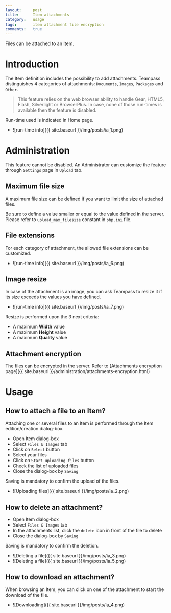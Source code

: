 ```yaml
---
layout:     post
title:      Item attachments
category:   usage
tags:       item attachment file encryption
comments:   true
---
```


<div class="message">
Files can be attached to an Item.
</div>
<span class="linkmore"></span>

# Introduction

The Item definition includes the possibility to add attachments. Teampass distinguishes 4 categories of attachments: `Documents`, `Images`, `Packages` and `Other`.

> This feature relies on the web browser ability to handle Gear, HTML5, Flash, Silverlight or BrowserPlus. In case, none of those run-times is available then the feature is disabled.

Run-time used is indicated in Home page.

* ![run-time info]({{ site.baseurl }}/img/posts/ia_1.png)

# Administration

This feature cannot be disabled. An Administrator can customize the feature through `Settings` page in `Upload` tab.

## Maximum file size

A maximum file size can be defined if you want to limit the size of attached files. 

<i class="fa fa-bullhorm"></i> Be sure to define a value smaller or equal to the value defined in the server. Please refer to `upload_max_filesize` constant in `php.ini` file.

## File extensions

For each category of attachment, the allowed file extensions can be customized.

* ![run-time info]({{ site.baseurl }}/img/posts/ia_6.png)

## Image resize

In case of the attachment is an image, you can ask Teampass to resize it if its size exceeds the values you have defined.

* ![run-time info]({{ site.baseurl }}/img/posts/ia_7.png)

Resize is performed upon the 3 next criteria:
<ul class="fa-ul">
    <li><i class="fa-li fa fa-check-square"></i>A maximum <b>Width</b> value</li>
    <li><i class="fa-li fa fa-check-square"></i>A maximum <b>Height</b> value</li>
    <li><i class="fa-li fa fa-check-square"></i>A maximum <b>Quality</b> value</li>
</ul>

## Attachment encryption

The files can be encrypted in the server. Refer to [Attachments encryption page]({{ site.baseurl }}/administration/attachments-encryption.html)

# Usage

## How to attach a file to an Item?

Attaching one or several files to an Item is performed through the Item edition/creation dialog-box.

* Open Item dialog-box
* Select `Files & Images` tab
* Click on `Select` button
* Select your files
* Click on `Start uploading files` button
* Check the list of uploaded files
* Close the dialog-box by `Saving`

<i class="fa fa-bullhorm"></i> Saving is mandatory to confirm the upload of the files.

* ![Uploading files]({{ site.baseurl }}/img/posts/ia_2.png)

## How to delete an attachment?

* Open Item dialog-box
* Select `Files & Images` tab
* In the attachments list, click the `delete` icon in front of the file to delete
* Close the dialog-box by `Saving`

<i class="fa fa-bullhorm"></i> Saving is mandatory to confirm the deletion.

* ![Deleting a file]({{ site.baseurl }}/img/posts/ia_3.png)
* ![Deleting a file]({{ site.baseurl }}/img/posts/ia_5.png)

## How to download an attachment?

When browsing an Item, you can click on one of the attachment to start the download of the file.

* ![Downloading]({{ site.baseurl }}/img/posts/ia_4.png)